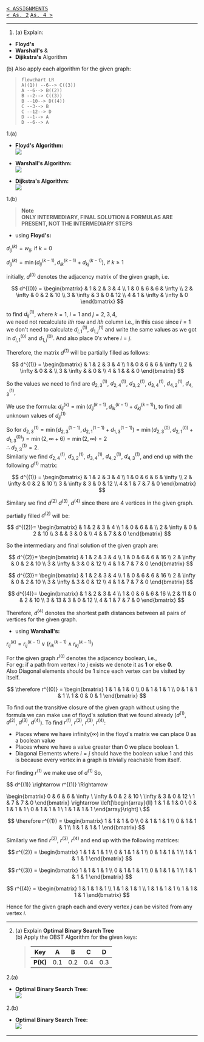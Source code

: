 [<kbd>< ASSIGNMENTS</kbd>](../../README.md#assignments-qa)  
[<kbd>< As. 2</kbd>](../a2/assignment_2.md)
[<kbd> As. 4 ></kbd>](../a4/assignment_4.md)

---

1. (a) Explain:  
- **Floyd's**  
- **Warshall's**  &
- **Dijikstra's**  Algorithm

(b) Also apply each algorithm for the given graph:

>```mermaid
>flowchart LR
>A((1)) --6--> C((3))
>A --6--> B((2))
>B --2--> C((3))
>B --10--> D((4))
>C --3--> B
>C --12--> D
>D --1--> A
>D --6--> A
>```

1.(a)  
- **Floyd's Algorithm:**  
![](./a3_1.png)

- **Warshall's Algorithm:**  
![](./a3_2.png)

- **Dijkstra's Algorithm:**  
![](./a3_3.png)

1.(b)  

> **Note**  
> **ONLY INTERMEDIARY, FINAL SOLUTION & FORMULAS ARE PRESENT, NOT THE INTERMEDIARY STEPS**  

- using **Floyd's:**  

$d_{ij}^{(k)} = w_{ij}$, if $k = 0$

$d_{ij}^{(k)} = \min \left(d_{ij}^{(k-1)}, d_{ik}^{(k-1)} + d_{kj}^{(k-1)} \right)$, if $k \geq 1$


initially, $d^{(0)}$ denotes the adjacency matrix of the given graph, i.e.  

$$
d^{(0)} = \begin{bmatrix} 
      & 1 & 2 & 3 & 4 \\
    1 & 0 & 6 & 6 & \infty \\
    2 & \infty & 0 & 2 & 10 \\
    3 & \infty & 3 & 0 & 12 \\
    4 & 1 & \infty & \infty & 0
    \end{bmatrix}
$$

to find $d_{ij}^{(1)}$, where $k = 1$, $i = 1$ and $j = 2,3,4$,  
we need not recalculate $ith$ row and $ith$ column i.e.,
in this case since $i = 1$ we don't need to calculate $d_{i,1}^{(1)}$, $d_{1,j}^{(1)}$ and write the same values as we got in $d_{i,1}^{(0)}$ and $d_{1,j}^{(0)}$. And also place $0's$ where $i=j$.

Therefore, the matrix $d^{(1)}$ will be partially filled as follows:

$$
d^{(1)} = \begin{bmatrix} 
      & 1 & 2 & 3 & 4 \\
    1 & 0 & 6 & 6 & \infty \\
    2 & \infty & 0 &  &  \\
    3 & \infty &  & 0 &  \\
    4 & 1 &  &  & 0
    \end{bmatrix}
$$

So the values we need to find are $d_{2,3}^{(1)}$, $d_{2,4}^{(1)}$, $d_{3,2}^{(1)}$, $d_{3,4}^{(1)}$, $d_{4,2}^{(1)}$, $d_{4,3}^{(1)}$,

We use the formula: $d_{ij}^{(k)} = \min \left(d_{ij}^{(k-1)}, d_{ik}^{(k-1)} + d_{kj}^{(k-1)} \right)$, to find all unknown values of $d_{ij}^{(1)}$

So for $d_{2,3}^{(1)} = \min \left(d_{2,3}^{(1-1)}, d_{2,1}^{(1-1)} + d_{1,3}^{(1-1)} \right) = \min \left(d_{2,3}^{(0)}, d_{2,1}^{(0)} + d_{1,3}^{(0)} \right) = \min \left(2, \infty + 6 \right) = \min \left(2, \infty \right) = 2$  
$\therefore$ $d_{2,3}^{(1)} = 2$.  
Similarly we find $d_{2,4}^{(1)}$, $d_{3,2}^{(1)}$, $d_{3,4}^{(1)}$, $d_{4,2}^{(1)}$, $d_{4,3}^{(1)}$, and end up with the following $d^{(1)}$ matrix:

$$
d^{(1)} = \begin{bmatrix} 
      & 1 & 2 & 3 & 4 \\
    1 & 0 & 6 & 6 & \infty \\
    2 & \infty & 0 & 2 & 10 \\
    3 & \infty & 3 & 0 & 12 \\
    4 & 1 & 7 & 7 & 0
    \end{bmatrix}
$$

Similary we find $d^{(2)}$ $d^{(3)}$, $d^{(4)}$ since there are 4 vertices in the given graph.  

partially filled $d^{(2)}$ will be:

$$
 d^{(2)}= \begin{bmatrix} 
      & 1 & 2 & 3 & 4 \\
    1 & 0 & 6 &  &  \\
    2 & \infty & 0 & 2 & 10 \\
    3 &  & 3 & 0 &  \\
    4 &  & 7 &  & 0
    \end{bmatrix}
$$

So the intermediary and final solution of the given graph are:  

$$
 d^{(2)}= \begin{bmatrix} 
      & 1 & 2 & 3 & 4 \\
    1 & 0 & 6 & 6 & 16 \\
    2 & \infty & 0 & 2 & 10 \\
    3 & \infty & 3 & 0 & 12 \\
    4 & 1 & 7 & 7 & 0
    \end{bmatrix}
$$

$$
 d^{(3)}= \begin{bmatrix} 
      & 1 & 2 & 3 & 4 \\
    1 & 0 & 6 & 6 & 16 \\
    2 & \infty & 0 & 2 & 10 \\
    3 & \infty & 3 & 0 & 12 \\
    4 & 1 & 7 & 7 & 0
    \end{bmatrix}
$$

$$
 d^{(4)}= \begin{bmatrix} 
      & 1 & 2 & 3 & 4 \\
    1 & 0 & 6 & 6 & 16 \\
    2 & 11 & 0 & 2 & 10 \\
    3 & 13 & 3 & 0 & 12 \\
    4 & 1 & 7 & 7 & 0
    \end{bmatrix}
$$

Therefore, $d^{(4)}$ denotes the shortest path distances between all pairs of vertices for the given graph.

- using **Warshall's:**  

$r_{ij}^{(k)} = r_{ij}^{(k-1)} \lor (r_{ik}^{(k-1)} \land r_{kj}^{(k-1)})$

For the given graph $r^{(0)}$ denotes the adjacency boolean, i.e.,  
For eg: if a path from vertex $i$ to $j$ exists we denote it as **1** or else **0**.  
Also Diagonal elements should be 1 since each vertex can be visited by itself.

$$
\therefore r^{(0)} = \begin{bmatrix} 
      1 & 1 & 1 & 0 \\
      0 & 1 & 1 & 1 \\
      0 & 1 & 1 & 1 \\
      1 & 0 & 0 & 1
    \end{bmatrix}
$$

To find out the transitive closure of the given graph without using the formula we can make use of floyd's solution that we found already ($d^{(1)}$, $d^{(2)}$, $d^{(3)}$, $d^{(4)}$). To find $r^{(1)}$, $r^{(2)}$, $r^{(3)}$, $r^{(4)}$:  

- Places where we have infinity($\infty$) in the floyd's matrix we can place $0$ as a boolean value
- Places where we have a value greater than $0$ we place boolean $1$.
- Diagonal Elements where $i = j$ should have the boolean value $1$ and this is because every vertex in a graph is trivially reachable from itself.

For finding $r^{(1)}$ we make use of $d^{(1)}$
So,

$$
d^{(1)} \rightarrow r^{(1)} \Rightarrow

\begin{bmatrix} 
      0 & 6 & 6 & \infty \\
      \infty & 0 & 2 & 10 \\
      \infty & 3 & 0 & 12 \\
      1 & 7 & 7 & 0
    \end{bmatrix} \rightarrow \left[\begin{array}{ll}
      1 & 1 & 1 & 0 \\
      0 & 1 & 1 & 1 \\
      0 & 1 & 1 & 1 \\
      1 & 1 & 1 & 1
\end{array}\right] \\
$$

$$
\therefore r^{(1)} = \begin{bmatrix} 
      1 & 1 & 1 & 0 \\
      0 & 1 & 1 & 1 \\
      0 & 1 & 1 & 1 \\
      1 & 1 & 1 & 1
    \end{bmatrix}
$$

Similarly we find $r^{(2)}$, $r^{(3)}$, $r^{(4)}$ and end up with the following matrices:

$$
r^{(2)} = \begin{bmatrix} 
      1 & 1 & 1 & 1 \\
      0 & 1 & 1 & 1 \\
      0 & 1 & 1 & 1 \\
      1 & 1 & 1 & 1
    \end{bmatrix}
$$

$$
r^{(3)} = \begin{bmatrix} 
      1 & 1 & 1 & 1 \\
      0 & 1 & 1 & 1 \\
      0 & 1 & 1 & 1 \\
      1 & 1 & 1 & 1
    \end{bmatrix}
$$

$$
r^{(4)} = \begin{bmatrix} 
      1 & 1 & 1 & 1 \\
      1 & 1 & 1 & 1 \\
      1 & 1 & 1 & 1 \\
      1 & 1 & 1 & 1
    \end{bmatrix}
$$

Hence for the given graph each and every vertex $j$ can be visited from any vertex $i$.

---

2. (a) Explain **Optimal Binary Search Tree**  
   (b) Apply the OBST Algorithm for the given keys:
    >|Key|A|B|C|D|
    >|:-:|:-:|:-:|:-:|:-:|
    >|**P(K)**|0.1|0.2|0.4|0.3|

2.(a)  
- **Optimal Binary Search Tree:**  
![](./a3_4.png)

2.(b)  
- **Optimal Binary Search Tree:**  
![](./a3_5.png)

---
